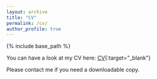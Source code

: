 ```yaml
---
layout: archive
title: "CV"
permalink: /cv/
author_profile: true
---
```


{% include base_path %}

You can have a look at my CV here: [CV](https://hu-my.sharepoint.com/personal/yuxuan_wang_fas_harvard_edu/_layouts/15/onedrive.aspx?id=%2Fpersonal%2Fyuxuan%5Fwang%5Ffas%5Fharvard%5Fedu%2FDocuments%2FYUXUAN%20%28MELODY%29%20WANG%20CV%202025%2Epdf&parent=%2Fpersonal%2Fyuxuan%5Fwang%5Ffas%5Fharvard%5Fedu%2FDocuments&ga=1){:target="_blank"}

Please contact me if you need a downloadable copy. 
